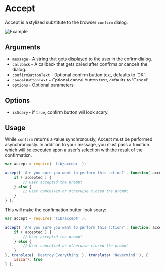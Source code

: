 Accept
======

Accept is a stylized substitute to the browser `confirm` dialog.

![Example](https://cldup.com/FS-PWXvga0-1200x1200.png)

## Arguments

* `message` - A string that gets displayed to the user in the cofirm dialog. 
* `callback` - A callback that gets called after confirms or cancels the dialog.
* `confirmButtonText` - Optional confirm button text, defaults to 'OK'.
* `cancelButtonText` - Optional cancel button text, defaults to 'Cancel'.
* `options` - Optional parameters

## Options

* `isScary` - if `true`, confirm button will look scary.

## Usage

While `confirm` returns a value synchronously, Accept must be performed asynchronously. In addition to your message, you must pass a function which will be executed upon a user's selection with the result of the confirmation.

```js
var accept = require( 'lib/accept' );

accept( 'Are you sure you want to perform this action?', function( accepted ) {
	if ( accepted ) {
		// User accepted the prompt
	} else {
		// User cancelled or otherwise closed the prompt
	}
} );
```

This will make the confirmation button look scary:

```js
var accept = require( 'lib/accept' );

accept( 'Are you sure you want to perform this action?', function( accepted ) {
	if ( accepted ) {
		// User accepted the prompt
	} else {
		// User cancelled or otherwise closed the prompt
	}
}, translate( 'Destroy Everything' ), translate( 'Nevermind' ), {
	isScary: true
} );
```
